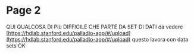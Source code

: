 # Page 2

QUI QUALCOSA DI PIù DIFFICILE CHE PARTE DA SET DI DATI da vedere [https://hdlab.stanford.edu/palladio-app/#/upload](https://hdlab.stanford.edu/palladio-app/#/upload) questo lavora con data sets OK
